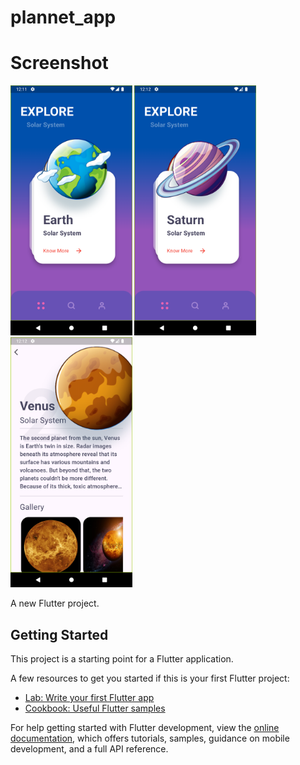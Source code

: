 # plannet_app

# Screenshot
<img src="https://github.com/rashmi2201/plannet_app/blob/main/assets/output/Screenshot_1723012920.png" height="400">
<img src="https://github.com/rashmi2201/plannet_app/blob/main/assets/output/Screenshot_1723012926.png" height="400">
<img src="https://github.com/rashmi2201/plannet_app/blob/main/assets/output/Screenshot_1723012939.png" height="400">

A new Flutter project.

## Getting Started

This project is a starting point for a Flutter application.

A few resources to get you started if this is your first Flutter project:

- [Lab: Write your first Flutter app](https://docs.flutter.dev/get-started/codelab)
- [Cookbook: Useful Flutter samples](https://docs.flutter.dev/cookbook)

For help getting started with Flutter development, view the
[online documentation](https://docs.flutter.dev/), which offers tutorials,
samples, guidance on mobile development, and a full API reference.
